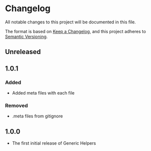 # Changelog

All notable changes to this project will be documented in this file.

The format is based on [Keep a Changelog](https://keepachangelog.com/en/1.0.0/),
and this project adheres to [Semantic Versioning](https://semver.org/spec/v2.0.0.html).

## Unreleased

## 1.0.1

### Added

- Added meta files with each file

### Removed

- .meta files from gitignore

## 1.0.0
- The first initial release of Generic Helpers
